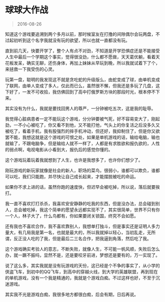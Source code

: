 # 球球大作战

> 2016-08-26

知道这个游戏要追溯到两个多月以前，那时候室友在打撸的间隙偶尔会玩两盘，不过起初听到这个名字我就没有玩的欲望，所以也就一直都没有玩。

直到前几天，快要开学了，整个人有点不对劲，不知道是开学恐惧症还是不能接受人生中最后一个学期这个事实，觉得很没劲，什么都不愿做，天天葛优躺，看着天花板发呆，确实无聊，还伤身体，再加上妹妹从早玩到晚，所以我就试着下了个，来拯救一下我受伤的心灵。

玩第一盘，聪明的我发现这不就是贪吃蛇的升级版么，由蛇变成了球，由单机变成了联网，由单人变成了多人，仅此而已么，虽然很不懈，但我还是多玩了几盘，这下好了，一发不可收拾，我仿佛回到了高中打俄罗斯方块的那段时光，根本停不下来。

其实没有为什么，我就是要找回男人的尊严，一分钟被吃五次，这是我的耻辱。

我觉得心脏病患者一定不能玩这个游戏，分分钟要被气死，好不容易变大了，刚起劲，一不小心被吃了，你又看不到他，又不能打他，气头上的你复活之后没多久又被吃了，看着手机，我有股强烈的摔手机冲动，但还好，我抑制住了，但是你又欲罢不能，我想这就是这个游戏的可恨之处，如果是单机游戏的话，输给电脑，输也就输了，不跟电脑争，但是输给人就不一样了，人都是有求胜欲和报仇欲的，人性的弱点啊，电视电影从小看到大，报仇后的感觉你懂的。

这个游戏玩着玩着我就想到了人生，也许是我想多了，也许你们想少了。

刚玩游戏的新玩家就像是社会的新人，职场的菜鸟，很弱小，谁都可以欺负，谁都可以吃，我们只能跑，并尽快让自己成长起来，才能摆脱被吃的命运。

如果你不求上进的话，虽然你跑的速度快，但迟早会被吃掉，所以说，落后就要挨打。

我一直不喜欢打打杀杀，我喜欢安安静静的吃我的东西，但是没办法，总会碰到别人，总会被吃掉，我这个简单的愿望永远都实现不了，其实很简单，世界不只有你一个人，林子大了，什么鸟都有，你如果要闭关锁国，终究不会如愿。

还有我也不喜欢合作，我不喜欢靠别人，我想单打独斗，但是事实还是证明人多力量大，有几局我是第一名，也就是最大的，所以我就掉以轻心，当初乱走，无所谓，反正没人吃的了我，但是最后二三名合作，把我逼到角落，然后吃了我。

这个游戏确实考验人的意志，不断失败，就像人生，不可能一帆风顺，失败后怎么办，就一蹶不振吗，显然不是，还是要咬牙前进，梦想还是要有的，万一实现了。

说了这么多，其实我就是没有玩游戏的天份，这已经是个不争的事实了，从小学的侠盗飞车，到初中的QQ飞车，到高中的穿越火线，到大学的英雄联盟，再到现在的单机游戏，没有一个我是精通的，我就是个游戏白痴。不过这样也好，不至于沉迷游戏。

其实我不光是游戏白痴，我很多地方都很白痴，后会有期，日后再说。